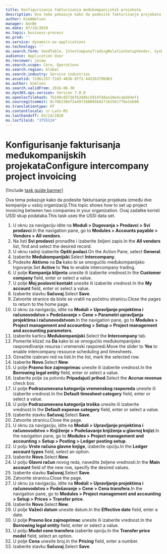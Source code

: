 ```yaml
---
title: Konfigurisanje fakturisanja međukompanijskih projekata
description: Ova tema pokazuje kako da podesite fakturisanje projekata između dve kompanije u vašoj organizaciji.
author: KimANelson
manager: AnnBe
ms.date: 07/29/2019
ms.topic: business-process
ms.prod: ''
ms.service: dynamics-ax-applications
ms.technology: ''
ms.search.form: VendTable, InterCompanyTradingRelationSetupVendor, SysDataAreaSelectLookup, ProjParameters, ProjPosting, ProjTransferPrice
audience: Application User
ms.reviewer: josaw
ms.search.scope: Core, Operations
ms.search.region: Global
ms.search.industry: Service industries
ms.assetid: 72d6c257-f2d3-483b-8ff2-445263796963
ms.author: knelson
ms.search.validFrom: 2016-06-30
ms.dyn365.ops.version: Version 7.0.0
ms.openlocfilehash: 7b199c85736f6268bc5914fddaa10e4cabd44ef1
ms.sourcegitcommit: 8c786230ef2a497280885b827162561776e2eb00
ms.translationtype: HT
ms.contentlocale: sr-Latn-RS
ms.lasthandoff: 03/24/2020
ms.locfileid: "3755124"
---
```

# <a name="configure-intercompany-project-invoicing"></a><span data-ttu-id="92d48-103">Konfigurisanje fakturisanja međukompanijskih projekata</span><span class="sxs-lookup"><span data-stu-id="92d48-103">Configure intercompany project invoicing</span></span>

[!include [task guide banner](../../includes/task-guide-banner.md)]

<span data-ttu-id="92d48-104">Ova tema pokazuje kako da podesite fakturisanje projekata između dve kompanije u vašoj organizaciji.</span><span class="sxs-lookup"><span data-stu-id="92d48-104">This topic shows how to set up project invoicing between two companies in your organization.</span></span> <span data-ttu-id="92d48-105">Ovaj zadatke koristi USSI skup podataka.</span><span class="sxs-lookup"><span data-stu-id="92d48-105">This task uses the USSI data set.</span></span>

1. <span data-ttu-id="92d48-106">U oknu za navigaciju idite na **Moduli > Dugovanja > Prodavci > Svi prodavci**.</span><span class="sxs-lookup"><span data-stu-id="92d48-106">In the navigation pane, go to **Modules > Accounts payable > Vendors > All vendors**.</span></span>
2. <span data-ttu-id="92d48-107">Na listi **Svi prodavci** pronađite i izaberite željeni zapis.</span><span class="sxs-lookup"><span data-stu-id="92d48-107">In the **All vendors** list, find and select the desired record.</span></span>
3. <span data-ttu-id="92d48-108">U oknu radnji izaberite **Opšti podaci**.</span><span class="sxs-lookup"><span data-stu-id="92d48-108">On the Action Pane, select **General**.</span></span>
4. <span data-ttu-id="92d48-109">Izaberite **Međukompanijski**.</span><span class="sxs-lookup"><span data-stu-id="92d48-109">Select **Intercompany**.</span></span>
5. <span data-ttu-id="92d48-110">Podesite **Aktivno** na **Da** kako bi se omogućilo međukompanijsko trgovanje.</span><span class="sxs-lookup"><span data-stu-id="92d48-110">Set **Active** to **Yes** to enable intercompany trading.</span></span>
6. <span data-ttu-id="92d48-111">U polje **Kompanija klijenta** unesite ili izaberite vrednost.</span><span class="sxs-lookup"><span data-stu-id="92d48-111">In the **Customer company** field, enter or select a value.</span></span>
7. <span data-ttu-id="92d48-112">U polje **Moj poslovni kontakt** unesite ili izaberite vrednost.</span><span class="sxs-lookup"><span data-stu-id="92d48-112">In the **My account** field, enter or select a value.</span></span>
8. <span data-ttu-id="92d48-113">Izaberite stavku **Sačuvaj**.</span><span class="sxs-lookup"><span data-stu-id="92d48-113">Select **Save**.</span></span>
9. <span data-ttu-id="92d48-114">Zatvorite stranice da biste se vratili na početnu stranicu.</span><span class="sxs-lookup"><span data-stu-id="92d48-114">Close the pages to return to the home page.</span></span>
10. <span data-ttu-id="92d48-115">U oknu za navigaciju, idite na **Moduli > Upravljanje projektima i računovodstvo > Podešavanje > Cene > Parametri upravljanja projektima i računovodstvom**.</span><span class="sxs-lookup"><span data-stu-id="92d48-115">In the navigation pane, go to **Modules > Project management and accounting > Setup > Project management and accounting parameters**.</span></span>
11. <span data-ttu-id="92d48-116">Izaberite karticu **Međukompanijski**.</span><span class="sxs-lookup"><span data-stu-id="92d48-116">Select the **Intercompany** tab.</span></span>
12. <span data-ttu-id="92d48-117">Pomerite klizač na **Da** kako bi se omogućilo međukompanijsko raspoređivanje resursa i vremenski rasporedi.</span><span class="sxs-lookup"><span data-stu-id="92d48-117">Move the slider to **Yes** to enable intercompany resource scheduling and timesheets.</span></span>
13. <span data-ttu-id="92d48-118">Označite izabrani red na listi.</span><span class="sxs-lookup"><span data-stu-id="92d48-118">In the list, mark the selected row.</span></span>
14. <span data-ttu-id="92d48-119">Izaberite **Novo**.</span><span class="sxs-lookup"><span data-stu-id="92d48-119">Select **New**.</span></span>
15. <span data-ttu-id="92d48-120">U polje **Pravno lice zajmoprimac** unesite ili izaberite vrednost.</span><span class="sxs-lookup"><span data-stu-id="92d48-120">In the **Borrowing legal entity** field, enter or select a value.</span></span>
16. <span data-ttu-id="92d48-121">Izaberite polje za potvrdu **Pripadajući prihod**.</span><span class="sxs-lookup"><span data-stu-id="92d48-121">Select the **Accrue revenue** check box.</span></span>
17. <span data-ttu-id="92d48-122">U polje **Podrazumevana kategorija vremenskog rasporeda** unesite ili izaberite vrednost.</span><span class="sxs-lookup"><span data-stu-id="92d48-122">In the **Default timesheet category** field, enter or select a value.</span></span>
18. <span data-ttu-id="92d48-123">U polje **Podrazumevana kategorija troška** unesite ili izaberite vrednost.</span><span class="sxs-lookup"><span data-stu-id="92d48-123">In the **Default expense category** field, enter or select a value.</span></span>
19. <span data-ttu-id="92d48-124">Izaberite stavku **Sačuvaj**.</span><span class="sxs-lookup"><span data-stu-id="92d48-124">Select **Save**.</span></span>
20. <span data-ttu-id="92d48-125">Zatvorite stranicu.</span><span class="sxs-lookup"><span data-stu-id="92d48-125">Close the page.</span></span>
21. <span data-ttu-id="92d48-126">U oknu za navigaciju, idite na **Moduli > Upravljanje projektima i računovodstvo > Knjiženje > Podešavanje knjiženja u glavnoj knjizi**.</span><span class="sxs-lookup"><span data-stu-id="92d48-126">In the navigation pane, go to **Modules > Project management and accounting > Setup > Posting > Ledger posting setup**.</span></span>
22. <span data-ttu-id="92d48-127">U polju **Vrste računa glavne knjige**, izaberite opciju.</span><span class="sxs-lookup"><span data-stu-id="92d48-127">In the **Ledger account types** field, select an option.</span></span>
23. <span data-ttu-id="92d48-128">Izaberite **Novo**.</span><span class="sxs-lookup"><span data-stu-id="92d48-128">Select **New**.</span></span>
24. <span data-ttu-id="92d48-129">U polju **Glavni račun** novog reda, navedite željene vrednosti.</span><span class="sxs-lookup"><span data-stu-id="92d48-129">In the **Main account** field of the new row, specify the desired values.</span></span>
25. <span data-ttu-id="92d48-130">Izaberite stavku **Sačuvaj**.</span><span class="sxs-lookup"><span data-stu-id="92d48-130">Select **Save**.</span></span>
26. <span data-ttu-id="92d48-131">Zatvorite stranicu.</span><span class="sxs-lookup"><span data-stu-id="92d48-131">Close the page.</span></span>
27. <span data-ttu-id="92d48-132">U oknu za navigaciju, idite na **Moduli > Upravljanje projektima i računovodstvo > Podešavanje > Cene > Cena transfera**.</span><span class="sxs-lookup"><span data-stu-id="92d48-132">In the navigation pane, go to **Modules > Project management and accounting > Setup > Prices > Transfer price**.</span></span>
28. <span data-ttu-id="92d48-133">Izaberite **Novo**.</span><span class="sxs-lookup"><span data-stu-id="92d48-133">Select **New**.</span></span>
29. <span data-ttu-id="92d48-134">U polje **Važeći datum** unesite datum.</span><span class="sxs-lookup"><span data-stu-id="92d48-134">In the **Effective date** field, enter a date.</span></span>
30. <span data-ttu-id="92d48-135">U polje **Pravno lice zajmoprimac** unesite ili izaberite vrednost.</span><span class="sxs-lookup"><span data-stu-id="92d48-135">In the **Borrowing legal entity** field, enter or select a value.</span></span>
31. <span data-ttu-id="92d48-136">U polju **Model cene transfera** izaberite opciju.</span><span class="sxs-lookup"><span data-stu-id="92d48-136">In the **Transfer price model** field, select an option.</span></span>
32. <span data-ttu-id="92d48-137">U polje **Cena** unesite broj.</span><span class="sxs-lookup"><span data-stu-id="92d48-137">In the **Pricing** field, enter a number.</span></span>
33. <span data-ttu-id="92d48-138">Izaberite stavku **Sačuvaj**.</span><span class="sxs-lookup"><span data-stu-id="92d48-138">Select **Save**.</span></span>

